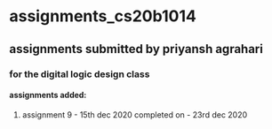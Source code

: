 # assignments_cs20b1014
## assignments submitted by priyansh agrahari
### for the digital logic design class
#### assignments added:
1) assignment 9 - 15th dec 2020
   completed on - 23rd dec 2020
